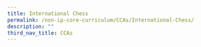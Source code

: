 ```yaml
---
title: International Chess
permalink: /non-ip-core-curriculum/CCAs/International-Chess/
description: ""
third_nav_title: CCAs
---
```

